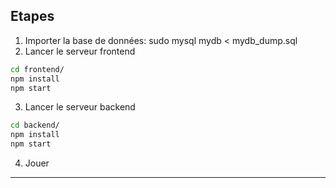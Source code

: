 ## Etapes

1. Importer la base de données:
   sudo mysql mydb < mydb_dump.sql
2. Lancer le serveur frontend

```bash
cd frontend/
npm install
npm start
```

3. Lancer le serveur backend

```bash
cd backend/
npm install
npm start
```

4. Jouer

---

